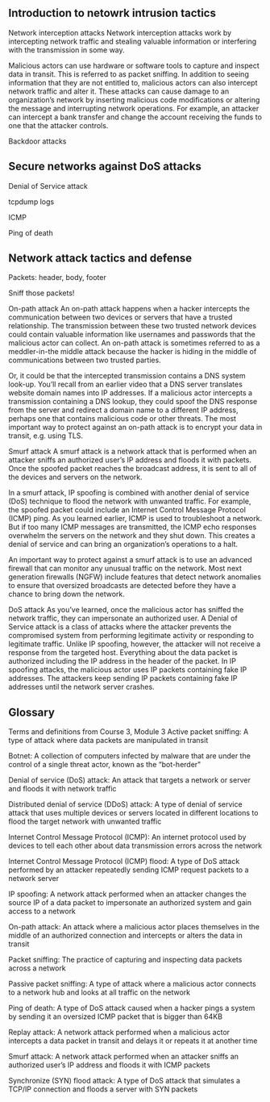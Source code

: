 <h2>Introduction to netowrk intrusion tactics</h2>

Network interception attacks 
Network interception attacks work by intercepting network traffic and stealing valuable information or interfering with the transmission in some way.

Malicious actors can use hardware or software tools to capture and inspect data in transit. This is referred to as packet sniffing. In addition to seeing information that they are not entitled to, malicious actors can also intercept network traffic and alter it. These attacks can cause damage to an organization’s network by inserting malicious code modifications or altering the message and interrupting network operations. For example, an attacker can intercept a bank transfer and change the account receiving the funds to one that the attacker controls.

Backdoor attacks

<h2>Secure networks against DoS attacks</h2>

Denial of Service attack

tcpdump logs

ICMP

Ping of death

<h2>Network attack tactics and defense</h2>

Packets: header, body, footer

Sniff those packets!

On-path attack
An on-path attack happens when a hacker intercepts the communication between two devices or servers that have a trusted relationship. The transmission between these two trusted network devices could contain valuable information like usernames and passwords that the malicious actor can collect. An on-path attack is sometimes referred to as a meddler-in-the middle attack because the hacker is hiding in the middle of communications between two trusted parties.

Or, it could be that the intercepted transmission contains a DNS system look-up. You’ll recall from an earlier video that a DNS server translates website domain names into IP addresses. If a malicious actor intercepts a transmission containing a DNS lookup, they could spoof the DNS response from the server and redirect a domain name to a different IP address, perhaps one that contains malicious code or other threats. The most important way to protect against an on-path attack is to encrypt your data in transit, e.g. using TLS. 

Smurf attack
A smurf attack is a network attack that is performed when an attacker sniffs an authorized user’s IP address and floods it with packets. Once the spoofed packet reaches the broadcast address, it is sent to all of the devices and servers on the network. 

In a smurf attack, IP spoofing is combined with another denial of service (DoS) technique to flood the network with unwanted traffic. For example, the spoofed packet could include an Internet Control Message Protocol (ICMP) ping. As you learned earlier, ICMP is used to troubleshoot a network. But if too many ICMP messages are transmitted, the ICMP echo responses overwhelm the servers on the network and they shut down. This creates a denial of service and can bring an organization’s operations to a halt.

An important way to protect against a smurf attack is to use an advanced firewall that can monitor any unusual traffic on the network. Most next generation firewalls (NGFW) include features that detect network anomalies to ensure that oversized broadcasts are detected before they have a chance to bring down the network.

DoS attack
As you’ve learned, once the malicious actor has sniffed the network traffic, they can impersonate an authorized user. A Denial of Service attack is a class of attacks where the attacker prevents the compromised system from performing legitimate activity or responding to legitimate traffic. Unlike IP spoofing, however, the attacker will not receive a response from the targeted host. Everything about the data packet is authorized including the IP address in the header of the packet. In IP spoofing attacks, the malicious actor uses IP packets containing fake IP addresses. The attackers keep sending IP packets containing fake IP addresses until the network server crashes.

<h2>Glossary</h2>

Terms and definitions from Course 3, Module 3
Active packet sniffing: A type of attack where data packets are manipulated in transit

Botnet: A collection of computers infected by malware that are under the control of a single threat actor, known as the “bot-herder"

Denial of service (DoS) attack: An attack that targets a network or server and floods it with network traffic

Distributed denial of service (DDoS) attack: A type of denial of service attack that uses multiple devices or servers located in different locations to flood the target network with unwanted traffic

Internet Control Message Protocol (ICMP): An internet protocol used by devices to tell each other about data transmission errors across the network

Internet Control Message Protocol (ICMP) flood: A type of DoS attack performed by an attacker repeatedly sending ICMP request packets to a network server

IP spoofing: A network attack performed when an attacker changes the source IP of a data packet to impersonate an authorized system and gain access to a network

On-path attack: An attack where a malicious actor places themselves in the middle of an authorized connection and intercepts or alters the data in transit

Packet sniffing: The practice of capturing and inspecting data packets across a network 

Passive packet sniffing: A type of attack where a malicious actor connects to a network hub and looks at all traffic on the network

Ping of death: A type of DoS attack caused when a hacker pings a system by sending it an oversized ICMP packet that is bigger than 64KB

Replay attack: A network attack performed when a malicious actor intercepts a data packet in transit and delays it or repeats it at another time

Smurf attack: A network attack performed when an attacker sniffs an authorized user’s IP address and floods it with ICMP packets

Synchronize (SYN) flood attack: A type of DoS attack that simulates a TCP/IP connection and floods a server with SYN packets